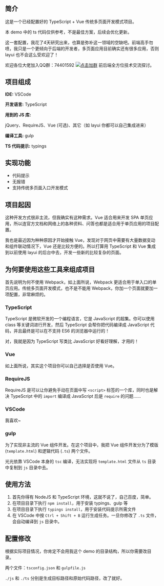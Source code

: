## 简介

这是一个已经配置好的 TypeScript + Vue 传统多页面开发模式项目。

本 demo 中的 ts 代码仅供参考，不是最佳方案，后续会优化更新。

这一套配置，我花了4天研究出来，也算是弥补这一领域的空缺吧。前端高手勿喷，我只是一个更倾向于后端的开发者，多页面应用目前确实还有很多应用，否则 layui 也不会这么受欢迎了！

欢迎各位大佬加入QQ群：74401592 [![点击加群](https://pub.idqqimg.com/wpa/images/group.png "点击加群")](https://shang.qq.com/wpa/qunwpa?idkey=e2e6b49e9a648aae5285b3aba155d59107bb66fde02e229e078bd7359cac8ac3) 前后端全方位技术交流探讨。

## 项目组成

**IDE:** VSCode

**开发语言:** TypeScript

**用到的 JS 库:**

jQuery、RequireJS、Vue (可选)、其它（如 layui 你都可以自己集成进来）

**编译工具:** gulp

**TS 代码提示:** typings

## 实现功能

* 代码提示
* 无报错
* 支持传统多页面入口开发模式

## 项目起因

这种开发方式很非主流，但我确实有这种需求。Vue 适合用来开发 SPA 单页应用，所以连官方文档和网络上的各种资料、问答也都是适合用于单页应用的项目配置。

我也是最近因为种种原因才开始接触 Vue，发现对于网页中需要有大量数据变动和组件联动情况下，Vue 还是比较方便的。所以打算用 TypeScript 和 Vue 集成到以前使用 layui 的后台中去，开发一些新的比较复杂的页面。

## 为何要使用这些工具来组成项目

首先说明为何不使用 Webpack，如上面所说，Webpack 更适合用于单入口的单页应用。传统多页面开发模式，也不是不能用 Webpack，你加一个页面就要加一项配置，非常麻烦的。

### TypeScript

TypeScript 是微软开发的一个编程语言，它是 JavaScript 的超集。你可以使用 class 等关键词进行开发，然后 TypeScript 会帮你把代码编译成 JavaScript 代码，并且最终是可以在不支持 ES6 的浏览器中运行的！

对，我就是因为 TypeScript 写类比 JavaScript 好看好理解，才用的！

### Vue

如上面所说，其实这个项目你可以自己选择是否使用 Vue。

### RequireJS

RequireJS 是可以让你避免手动在页面中写 `<script>` 标签的一个库，同时也是解决 TypeScript 中的 `import` 编译成 JavaScript 后是 `require` 的问题……

### VSCode

我喜欢~

### gulp

为了实现非主流的 Vue 组件开发。在这个项目中，我把 Vue 组件开发分为了模版 (`template.html`) 和逻辑代码 (`.ts`) 两个文件。

光光依靠 VSCode 本身的 `tsc` 编译，无法实现将 `template.html` 文件从 `ts` 目录中复制到 `js` 目录中去。

## 使用方法

1. 首先你得有 NodeJS 和 TypeScript 环境，这就不说了，自己百度，简单。
2. 在项目目录下执行 `npm install`，用于安装 typings、gulp 等
3. 在项目目录下执行 `typings install`，用于安装代码提示所需文件
4. 在 VSCode 中按 `Ctrl + Shift + B` 运行生成任务。一旦你修改了 `.ts` 文件，会自动编译到 `js` 目录中。

## 配置修改

根据实际项目情况，你肯定不会用我这个 demo 的目录结构，所以你需要改目录。

两个文件：`tsconfig.json` 和 `gulpfile.js`

`./js` 和 `./ts` 分别是生成目标路径和原始代码路径，改了就好。